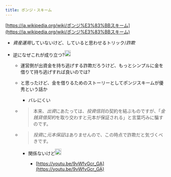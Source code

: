 ```yaml
---
title: ポンジ・スキーム
---
```


[https://ja.wikipedia.org/wiki/ポンジ%E3%83%BBスキーム](https://ja.wikipedia.org/wiki/ポンジ%E3%83%BBスキーム)

* *資産運用*していないけど、していると思わせるトリック/*詐欺*
* 逆になぜこれが成り立つ?<img src='https://scrapbox.io/api/pages/blu3mo-public/blu3mo/icon' alt='blu3mo.icon' height="19.5"/>

  * 運営側が出資金を持ち逃げする詐欺だろうけど、もっとシンプルに金を借りて持ち逃げすれば良いのでは?
  * と思ったけど、金を借りるためのストーリーとしてポンジスキームが優秀という話か
    * バレにくい
  * 
     > 
     > 本来、*出資*にあたっては、*投資信託*の契約を結ぶものですが、「*金銭貸借契約*を取り交わすと元本が保証される」と言葉巧みに騙すのです。
  
  * 
     > 
     > *投資*に*元本保証*はありませんので、この時点で詐欺だと気づくべきです。
    
    * 関係ないけど<img src='https://scrapbox.io/api/pages/blu3mo-public/rickshinmi/icon' alt='rickshinmi.icon' height="19.5"/>

      * [https://youtu.be/9vWfvGcr_GA](https://youtu.be/9vWfvGcr_GA)
